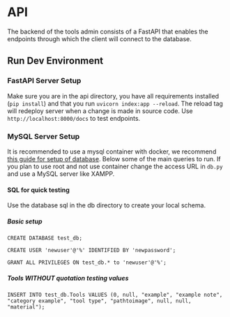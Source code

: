 # API

The backend of the tools admin consists of a FastAPI that enables the endpoints through which the client will connect to the database.

## Run Dev Environment

### FastAPI Server Setup

Make sure you are in the api directory, you have all requirements installed (`pip install`) and that you run `uvicorn index:app --reload`. The reload tag will redeploy server when a change is made in source code. Use `http://localhost:8000/docs` to test endpoints.

### MySQL Server Setup

It is recommended to use a mysql container with docker, we recommend [this guide for setup of database](https://medium.com/swlh/how-to-connect-to-mysql-docker-from-python-application-on-macos-mojave-32c7834e5afa). Below some of the main queries to run. If you plan to use root and not use container change the access URL in `db.py` and use a MySQL server like XAMPP.

#### SQL for quick testing

Use the database sql in the db directory to create your local schema.

##### Basic setup

`CREATE DATABASE test_db;`

`CREATE USER 'newuser'@'%' IDENTIFIED BY 'newpassword';`

`GRANT ALL PRIVILEGES ON test_db.* to 'newuser'@'%';`

##### Tools WITHOUT quotation testing values

`INSERT INTO test_db.Tools VALUES (0, null, "example", "example note", "category example", "tool type", "pathtoimage", null, null, "material");`
